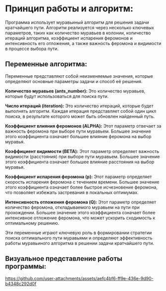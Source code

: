 # Принцип работы и алгоритм:
Программа использует муравьиный алгоритм для решения задачи кратчайшего пути. Алгоритм реализуется через несколько ключевых параметров, таких как количество муравьев в колонии, количество итераций алгоритма, коэффициент испарения феромонов и интенсивность его отложения, а также важность феромона и видимости в процессе выбора пути.
## Переменные алгоритма: 
Переменные представляют собой неизменяемые значения, которые определяют основные параметры задачи и способ её решения. 

**Количество муравьев (ants_number):** Это количество муравьев, которые будут использоваться для поиска пути.

**Число итераций (iteration):** Это количество итераций, которые будет выполнять алгоритм. Каждая итерация представляет собой один цикл поиска, в результате которого может быть обновлен найденный путь.

**Коэффициент влияния феромонов (ALPHA):** Этот параметр отвечает за важность феромона при выборе пути муравьем. Большее значение этого коэффициента означает большее влияние феромона на выбор муравья.

**Коэффициент видимости (BETA):** Этот параметр определяет важность видимости (расстояния) при выборе пути муравьем. Большее значение этого коэффициента означает большее влияние расстояния на выбор муравья.

**Коэффициент испарения феромона (p):** Этот параметр определяет скорость испарения феромона с течением времени. Большее значение этого коэффициента означает более быстрое исчезновение феромона, что позволяет избежать застревания в локальных оптимумах.

**Интенсивность отложения феромона (Q):** Этот параметр определяет количество феромона, откладываемого муравьем на пути при прохождении. Большее значение этого коэффициента означает более интенсивное отложение феромона, что может ускорить сходимость к оптимальному решению.

Эти переменные играют ключевую роль в формировании стратегии поиска оптимального пути муравьями и определяют эффективность работы муравьиного алгоритма в решении задачи кратчайшего пути. 

## Визуальное представление работы программы:
https://github.com/user-attachments/assets/aefc4bf6-ff9e-436e-9d90-b4348c292d0f

